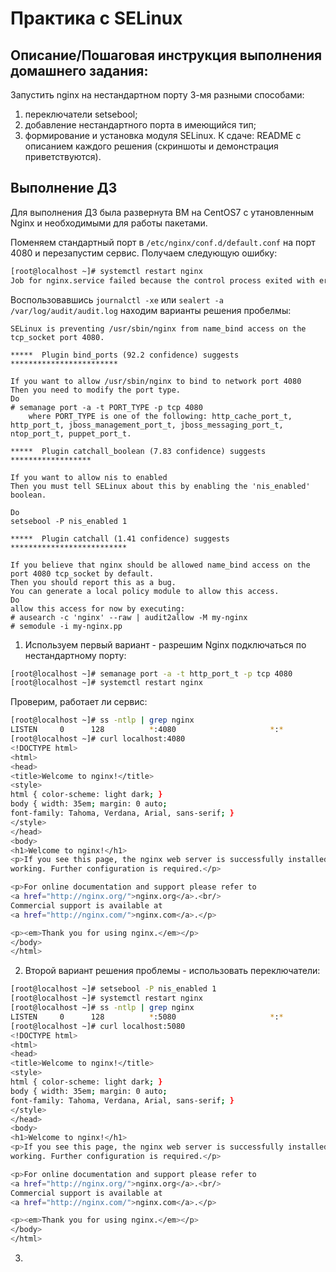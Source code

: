 # Практика с SELinux
## Описание/Пошаговая инструкция выполнения домашнего задания:
Запустить nginx на нестандартном порту 3-мя разными способами:
1.    переключатели setsebool;
2.    добавление нестандартного порта в имеющийся тип;
3.    формирование и установка модуля SELinux.
К сдаче:
README с описанием каждого решения (скриншоты и демонстрация приветствуются).

## Выполнение ДЗ

Для выполнения ДЗ была развернута ВМ на CentOS7 с  утановленным Nginx и необходимыми для работы пакетами.

Поменяем стандартный порт в `/etc/nginx/conf.d/default.conf` на порт 4080 и перезапустим сервис.
Получаем следующую ошибку:

```bash
[root@localhost ~]# systemctl restart nginx
Job for nginx.service failed because the control process exited with error code. See "systemctl status nginx.service" and "journalctl -xe" for details.
```

Воспользовавшись `journalctl -xe` или `sealert -a /var/log/audit/audit.log` находим варианты решения пробелмы:

```
SELinux is preventing /usr/sbin/nginx from name_bind access on the tcp_socket port 4080.

*****  Plugin bind_ports (92.2 confidence) suggests   ************************

If you want to allow /usr/sbin/nginx to bind to network port 4080
Then you need to modify the port type.
Do
# semanage port -a -t PORT_TYPE -p tcp 4080
    where PORT_TYPE is one of the following: http_cache_port_t, http_port_t, jboss_management_port_t, jboss_messaging_port_t, ntop_port_t, puppet_port_t.

*****  Plugin catchall_boolean (7.83 confidence) suggests   ******************

If you want to allow nis to enabled
Then you must tell SELinux about this by enabling the 'nis_enabled' boolean.

Do
setsebool -P nis_enabled 1

*****  Plugin catchall (1.41 confidence) suggests   **************************

If you believe that nginx should be allowed name_bind access on the port 4080 tcp_socket by default.
Then you should report this as a bug.
You can generate a local policy module to allow this access.
Do
allow this access for now by executing:
# ausearch -c 'nginx' --raw | audit2allow -M my-nginx
# semodule -i my-nginx.pp
```

1. Используем первый вариант - разрешим Nginx подключаться по нестандартному порту:

```bash
[root@localhost ~]# semanage port -a -t http_port_t -p tcp 4080
[root@localhost ~]# systemctl restart nginx
```
Проверим, работает ли сервис:

```bash
[root@localhost ~]# ss -ntlp | grep nginx
LISTEN     0      128          *:4080                     *:*                   users:(("nginx",pid=2532,fd=6),("nginx",pid=2531,fd=6))
[root@localhost ~]# curl localhost:4080
<!DOCTYPE html>
<html>
<head>
<title>Welcome to nginx!</title>
<style>
html { color-scheme: light dark; }
body { width: 35em; margin: 0 auto;
font-family: Tahoma, Verdana, Arial, sans-serif; }
</style>
</head>
<body>
<h1>Welcome to nginx!</h1>
<p>If you see this page, the nginx web server is successfully installed and
working. Further configuration is required.</p>

<p>For online documentation and support please refer to
<a href="http://nginx.org/">nginx.org</a>.<br/>
Commercial support is available at
<a href="http://nginx.com/">nginx.com</a>.</p>

<p><em>Thank you for using nginx.</em></p>
</body>
</html>
```

2. Второй вариант решения проблемы - использовать переключатели:

```bash
[root@localhost ~]# setsebool -P nis_enabled 1
[root@localhost ~]# systemctl restart nginx
[root@localhost ~]# ss -ntlp | grep nginx
LISTEN     0      128          *:5080                     *:*                   users:(("nginx",pid=21662,fd=6),("nginx",pid=21661,fd=6))
[root@localhost ~]# curl localhost:5080
<!DOCTYPE html>
<html>
<head>
<title>Welcome to nginx!</title>
<style>
html { color-scheme: light dark; }
body { width: 35em; margin: 0 auto;
font-family: Tahoma, Verdana, Arial, sans-serif; }
</style>
</head>
<body>
<h1>Welcome to nginx!</h1>
<p>If you see this page, the nginx web server is successfully installed and
working. Further configuration is required.</p>

<p>For online documentation and support please refer to
<a href="http://nginx.org/">nginx.org</a>.<br/>
Commercial support is available at
<a href="http://nginx.com/">nginx.com</a>.</p>

<p><em>Thank you for using nginx.</em></p>
</body>
</html>

```

3. 



